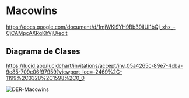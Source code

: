 # Macowins

https://docs.google.com/document/d/1mjWKl9YH9Bb39iIUl1bQj_xhx_-CjCAMpcAXRqKhVjU/edit

## Diagrama de Clases

https://lucid.app/lucidchart/invitations/accept/inv_05a4265c-89e7-4cba-9e85-709e06f97959?viewport_loc=-2469%2C-1199%2C3328%2C1598%2C0_0

![DER-Macowins](https://user-images.githubusercontent.com/62452207/116290432-d57bd800-a769-11eb-918b-07b89788ec74.png)
